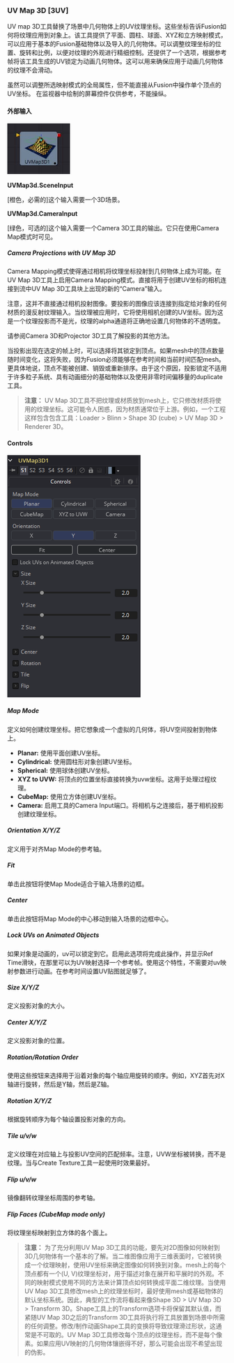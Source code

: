 ### UV Map 3D [3UV]

UV map 3D工具替换了场景中几何物体上的UV纹理坐标。这些坐标告诉Fusion如何将纹理应用到对象上。该工具提供了平面、圆柱、球面、XYZ和立方映射模式，可以应用于基本的Fusion基础物体以及导入的几何物体。可以调整纹理坐标的位置、旋转和比例，以便对纹理的外观进行精细控制。还提供了一个选项，根据参考帧将该工具生成的UV锁定为动画几何物体。这可以用来确保应用于动画几何物体的纹理不会滑动。

虽然可以调整所选映射模式的全局属性，但不能直接从Fusion中操作单个顶点的UV坐标。
在监视器中绘制的屏幕控件仅供参考，不能操纵。

#### 外部输入

 ![3UV_tile](images/3UV_tile.jpg)

**UVMap3d.SceneInput** 

[橙色，必需的]这个输入需要一个3D场景。

**UVMap3d.CameraInput** 

[绿色，可选的]这个输入需要一个Camera 3D工具的输出。它只在使用Camera Map模式时可见。

##### Camera Projections with UV Map 3D 

Camera Mapping模式使得通过相机将纹理坐标投射到几何物体上成为可能。在UV Map 3D工具上启用Camera Mapping模式。直接将用于创建UV坐标的相机连接到流中UV Map 3D工具块上出现的新的“Camera”输入。

注意，这并不直接通过相机投射图像。要投影的图像应该连接到指定给对象的任何材质的漫反射纹理输入。当纹理被应用时，它将使用相机创建的UV坐标。因为这是一个纹理投影而不是光，纹理的alpha通道将正确地设置几何物体的不透明度。

请参阅Camera 3D和Projector 3D工具了解投影的其他方法。

当投影出现在选定的帧上时，可以选择将其锁定到顶点。如果mesh中的顶点数量随时间变化，这将失败，因为Fusion必须能够在参考时间和当前时间匹配mesh。更具体地说，顶点不能被创建、销毁或重新排序。由于这个原因，投影锁定不适用于许多粒子系统、具有动画细分的基础物体以及使用非零时间偏移量的duplicate工具。

> **注意：** UV Map 3D工具不把纹理或材质放到mesh上，它只修改材质将使用的纹理坐标。这可能令人困惑，因为材质通常位于上游。例如，一个工程这样包含包含工具：Loader > Blinn > Shape 3D (cube) > UV Map 3D > Renderer 3D。

#### Controls

![3UV_Controls](images/3UV_Controls.png)

##### Map Mode

定义如何创建纹理坐标。把它想象成一个虚拟的几何体，将UV空间投射到物体上。

- **Planar:** 使用平面创建UV坐标。
- **Cylindrical:** 使用圆柱形对象创建UV坐标。
- **Spherical:** 使用球体创建UV坐标。
- **XYZ to UVW:** 将顶点的位置坐标直接转换为uvw坐标。这用于处理过程纹理。
- **CubeMap:** 使用立方体创建UV坐标。
- **Camera:** 启用工具的Camera Input端口。将相机与之连接后，基于相机投影创建纹理坐标。

##### Orientation X/Y/Z

定义用于对齐Map Mode的参考轴。

##### Fit

单击此按钮将使Map Mode适合于输入场景的边框。

##### Center

单击此按钮将Map Mode的中心移动到输入场景的边框中心。

##### Lock UVs on Animated Objects

如果对象是动画的，uv可以锁定到它。启用此选项将完成此操作，并显示Ref Time滑块，在那里可以为UV映射选择一个参考帧。使用这个特性，不需要对uv映射参数进行动画。在参考时间设置UV贴图就足够了。

##### Size X/Y/Z

定义投影对象的大小。

##### Center X/Y/Z

定义投影对象的位置。

##### Rotation/Rotation Order

使用这些按钮来选择用于沿着对象的每个轴应用旋转的顺序。例如，XYZ首先对X轴进行旋转，然后是Y轴，然后是Z轴。

##### Rotation X/Y/Z

根据旋转顺序为每个轴设置投影对象的方向。

##### Tile u/v/w

定义纹理在对应轴上与投影UV空间的匹配频率。注意，UVW坐标被转换，而不是纹理。当与Create Texture工具一起使用时效果最好。

##### Flip u/v/w

镜像翻转纹理坐标周围的参考轴。

##### Flip Faces (CubeMap mode only)

将纹理坐标映射到立方体的各个面上。

> **注意：** 为了充分利用UV Map 3D工具的功能，要先对2D图像如何映射到3D几何物体有一个基本的了解。当二维图像应用于三维表面时，它被转换成一个纹理映射，使用UV坐标来确定图像如何转换到对象。mesh上的每个顶点都有一个(U, V)纹理坐标对，用于描述对象在展开和平展时的外观。不同的映射模式使用不同的方法来计算顶点如何转换成平面二维纹理。当使用UV Map 3D工具修改mesh上的纹理坐标时，最好使用mesh或基础物体的默认坐标系统。因此，典型的工作流将看起来像Shape 3D > UV Map 3D > Transform 3D。Shape工具上的Transform选项卡将保留其默认值，而紧随UV Map 3D之后的Transform 3D工具将执行将工具放置到场景中所需的任何调整。修改/制作动画Shape工具的变换将导致纹理滑过形状，这通常是不可取的。UV Map 3D工具修改每个顶点的纹理坐标，而不是每个像素。如果应用UV映射的几何物体镶嵌得不好，那么可能会出现不希望出现的伪影。